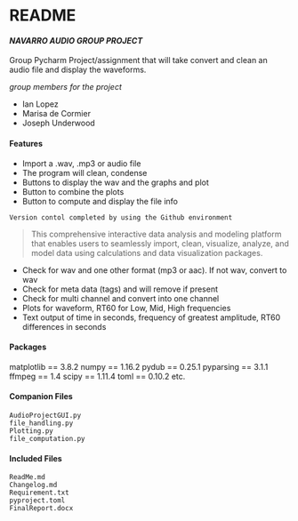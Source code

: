 # README
#### _NAVARRO AUDIO GROUP PROJECT_


Group Pycharm Project/assignment that will take convert and clean an audio file and display the waveforms.

_group members for the project_
- Ian Lopez
- Marisa de Cormier
- Joseph Underwood

#### Features

- Import a .wav, .mp3 or audio file 
- The program will clean, condense
- Buttons to display the wav and the graphs and plot
- Button to combine the plots 
- Button to compute and display the file info

```
Version contol completed by using the Github environment
```

>This comprehensive interactive data analysis and modeling
platform that enables users to seamlessly import, clean, visualize, analyze, and model data
using calculations and data visualization packages.
- Check for wav and one other format (mp3 or aac). If not wav, convert to wav
- Check for meta data (tags) and will remove if present
- Check for multi channel and convert into one channel
- Plots for waveform, RT60 for Low, Mid, High frequencies
- Text output of time in seconds, frequency of greatest amplitude, RT60 differences in seconds


#### Packages 
matplotlib == 3.8.2
numpy == 1.16.2
pydub == 0.25.1
pyparsing == 3.1.1
ffmpeg == 1.4 
scipy == 1.11.4
toml == 0.10.2
 etc.
 
 #### Companion Files
```
AudioProjectGUI.py
file_handling.py
Plotting.py
file_computation.py
```

#### Included Files
```
ReadMe.md
Changelog.md
Requirement.txt
pyproject.toml
FinalReport.docx
```

#### 